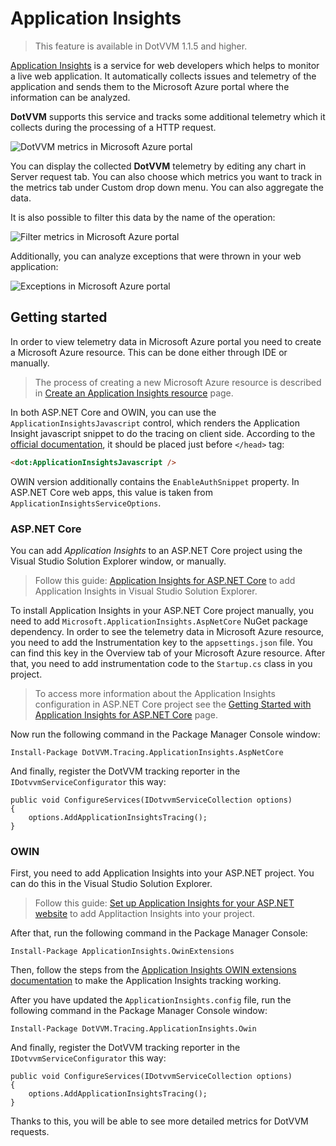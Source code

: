 # Application Insights

> This feature is available in DotVVM 1.1.5 and higher.

[Application Insights](https://azure.microsoft.com/en-us/services/application-insights/) is a service for web developers which helps to monitor a live web application. It automatically collects issues and telemetry of the application and sends them to the Microsoft Azure portal where the information can be analyzed.

**DotVVM** supports this service and tracks some additional telemetry which it collects during the processing of a HTTP request.

<img src="{imageDir}advanced-application-insights_img1.png" alt="DotVVM metrics in Microsoft Azure portal" class="img-responsive" />

You can display the collected **DotVVM** telemetry by editing any chart in Server request tab. You can also choose which metrics you want to track in the metrics tab under Custom drop down menu. You can also aggregate the data.

It is also possible to filter this data by the name of the operation:

<img src="{imageDir}advanced-application-insights_img2.png" alt="Filter metrics in Microsoft Azure portal" class="img-responsive" />

Additionally, you can analyze exceptions that were thrown in your web application:

<img src="{imageDir}advanced-application-insights_img3.png" alt="Exceptions in Microsoft Azure portal" class="img-responsive" />



## Getting started

In order to view telemetry data in Microsoft Azure portal you need to create a Microsoft Azure resource. This can be done either through
IDE or manually.

>The process of creating a new Microsoft Azure resource is described in
[Create an Application Insights resource](https://docs.microsoft.com/en-us/azure/application-insights/app-insights-create-new-resource) page.

In both ASP.NET Core and OWIN, you can use the `ApplicationInsightsJavascript` control, which renders the Application Insight javascript snippet to do the tracing on client side. According to the [official documentation](https://docs.microsoft.com/en-us/azure/application-insights/app-insights-javascript), it should be placed just before `</head>` tag:
```HTML
<dot:ApplicationInsightsJavascript />
```
OWIN version additionally contains the `EnableAuthSnippet` property. In ASP.NET Core web apps, this value is taken from `ApplicationInsightsServiceOptions`.



### ASP.NET Core

You can add *Application Insights* to an ASP.NET Core project using the Visual Studio Solution Explorer window, or manually.

>Follow this guide: [Application Insights for ASP.NET Core](https://docs.microsoft.com/en-us/azure/application-insights/app-insights-asp-net-core) to add Application Insights in Visual Studio Solution Explorer.

To install Application Insights in your ASP.NET Core project manually, you need to add `Microsoft.ApplicationInsights.AspNetCore` NuGet package dependency. In order to see the telemetry data in Microsoft Azure resource, you need to add the Instrumentation key to the `appsettings.json` file. You can find this key in the Overview tab of your Microsoft Azure resource. After that, you need to add instrumentation code to the `Startup.cs` class in you project.

>To access more information about the Application Insights configuration in ASP.NET Core project see the
[Getting Started with Application Insights for ASP.NET Core](https://github.com/Microsoft/ApplicationInsights-aspnetcore/wiki/Getting-Started-with-Application-Insights-for-ASP.NET-Core) page.

Now run the following command in the Package Manager Console window:

```
Install-Package DotVVM.Tracing.ApplicationInsights.AspNetCore
```

And finally, register the DotVVM tracking reporter in the `IDotvvmServiceConfigurator` this way:

```CSHARP
public void ConfigureServices(IDotvvmServiceCollection options)
{
    options.AddApplicationInsightsTracing();
}
```



### OWIN

First, you need to add Application Insights into your ASP.NET project. You can do this in the Visual Studio Solution Explorer.

>Follow this guide: [Set up Application Insights for your ASP.NET website](https://docs.microsoft.com/en-us/azure/application-insights/app-insights-asp-net) to add Applitaction Insights into your project.

After that, run the following command in the Package Manager Console:

```
Install-Package ApplicationInsights.OwinExtensions
```

Then, follow the steps from the [Application Insights OWIN extensions documentation](https://github.com/marcinbudny/applicationinsights-owinextensions) to make the Application Insights tracking working.

After you have updated the `ApplicationInsights.config` file, run the following command in the Package Manager Console window:

```
Install-Package DotVVM.Tracing.ApplicationInsights.Owin
```

And finally, register the DotVVM tracking reporter in the `IDotvvmServiceConfigurator` this way:

```CSHARP
public void ConfigureServices(IDotvvmServiceCollection options)
{
    options.AddApplicationInsightsTracing();
}
```

Thanks to this, you will be able to see more detailed metrics for DotVVM requests.
